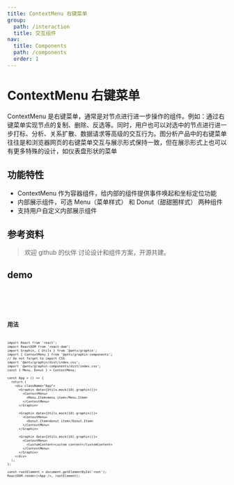 ```yaml
---
title: ContextMenu 右键菜单
group:
  path: /interaction
  title: 交互组件
nav:
  title: Components
  path: /components
  order: 1
---
```


# ContextMenu 右键菜单

ContextMenu 是右键菜单，通常是对节点进行进一步操作的组件。例如：通过右键菜单实现节点的复制、删除、反选等。同时，用户也可以对选中的节点进行进一步打标、分析、关系扩散、数据请求等高级的交互行为。图分析产品中的右键菜单往往是和浏览器网页的右键菜单交互与展示形式保持一致，但在展示形式上也可以有更多特殊的设计，如仪表盘形状的菜单

## 功能特性

- ContextMenu 作为容器组件，给内部的组件提供事件唤起和坐标定位功能
- 内部展示组件，可选 Menu（菜单样式） 和 Donut（甜甜圈样式） 两种组件
- 支持用户自定义内部展示组件

## 参考资料

> 欢迎 github 的伙伴 讨论设计和组件方案，开源共建。

## demo

<code src='./demos/ContextMenu' >
<code src='./demos/AntdMenu' >

<code src='./demos/PieMenu' >

## 用法

```tsx | pure
import React from 'react';
import ReactDOM from 'react-dom';
import Graphin, { Utils } from '@antv/graphin';
import { ContextMenu } from '@antv/graphin-components';
// Do not forget to import CSS
import '@antv/graphin/dist/index.css';
import '@antv/graphin-components/dist/index.css';
const { Menu, Donut } = ContextMenu;

const App = () => {
  return (
    <div className="App">
      <Graphin data={Utils.mock(10).graphin()}>
        <ContextMenu>
          <Menu.Item>menu item</Menu.Item>
        </ContextMenu>
      </Graphin>

      <Graphin data={Utils.mock(10).graphin()}>
        <ContextMenu>
          <Donut.Item>donut item</Donut.Item>
        </ContextMenu>
      </Graphin>

      <Graphin data={Utils.mock(10).graphin()}>
        <ContextMenu>
          <CustomContent>custom content</CustomContent>
        </ContextMenu>
      </Graphin>
    </div>
  );
};

const rootElement = document.getElementById('root');
ReactDOM.render(<App />, rootElement);
```
